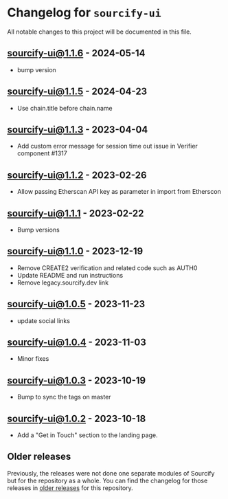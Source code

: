 # Changelog for `sourcify-ui`

All notable changes to this project will be documented in this file.

## sourcify-ui@1.1.6 - 2024-05-14

- bump version

## sourcify-ui@1.1.5 - 2024-04-23

- Use chain.title before chain.name

## sourcify-ui@1.1.3 - 2023-04-04

- Add custom error message for session time out issue in Verifier component #1317

## sourcify-ui@1.1.2 - 2023-02-26

- Allow passing Etherscan API key as parameter in import from Etherscon

## sourcify-ui@1.1.1 - 2023-02-22

- Bump versions

## sourcify-ui@1.1.0 - 2023-12-19

- Remove CREATE2 verification and related code such as AUTH0
- Update README and run instructions
- Remove legacy.sourcify.dev link

## sourcify-ui@1.0.5 - 2023-11-23

- update social links

## sourcify-ui@1.0.4 - 2023-11-03

- Minor fixes

## sourcify-ui@1.0.3 - 2023-10-19

- Bump to sync the tags on master

## sourcify-ui@1.0.2 - 2023-10-18

- Add a "Get in Touch" section to the landing page.

## Older releases

Previously, the releases were not done one separate modules of Sourcify but for the repository as a whole.
You can find the changelog for those releases in [older releases](https://github.com/ethereum/sourcify/releases) for this repository.
